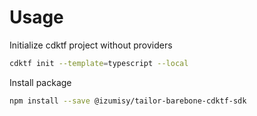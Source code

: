 # Usage

Initialize cdktf project without providers

```bash
cdktf init --template=typescript --local
```

Install package

```bash
npm install --save @izumisy/tailor-barebone-cdktf-sdk
```
